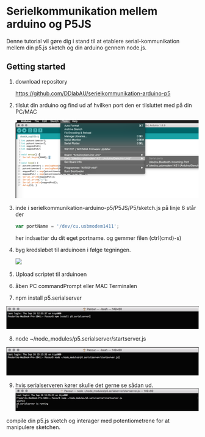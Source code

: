 # Serielkommunikation mellem arduino og P5JS

Denne tutorial vil gøre dig i stand til at etablere serial-kommunikation mellem din p5.js sketch og din arduino gennem node.js.

## Getting started

1. download  repository 

   https://github.com/DDlabAU/serielkommunikation-arduino-p5

2. tilslut din arduino og find ud af hvilken port den er tilsluttet med på din PC/MAC

   ![install serialserver](./media/arduino-port-name.png)

3. inde i serielkommunikation-arduino-p5/P5JS/P5/sketch.js på linje 6 står der 

   ```javascript
   var portName = '/dev/cu.usbmodem1411';
   ```

   her indsætter du dit eget portname. og gemmer filen (ctrl(cmd)-s)

4. byg kredsløbet til arduinoen i følge tegningen. 

   ![](./media/arduino-kredsløb.png)

5. Upload scriptet til arduinoen

6. åben PC commandPrompt eller MAC Terminalen

7. npm install p5.serialserver

  ![install serialserver](./media/npm-install.png)

8. node ~/node_modules/p5.serialserver/startserver.js

  ![install serialserver](./media/node-start-server.png)

9. hvis serialserveren kører skulle det gerne se sådan ud.![install serialserver](./media/server-is-running.png)

compile din p5.js sketch og interager med potentiometrene for at manipulere sketchen.

